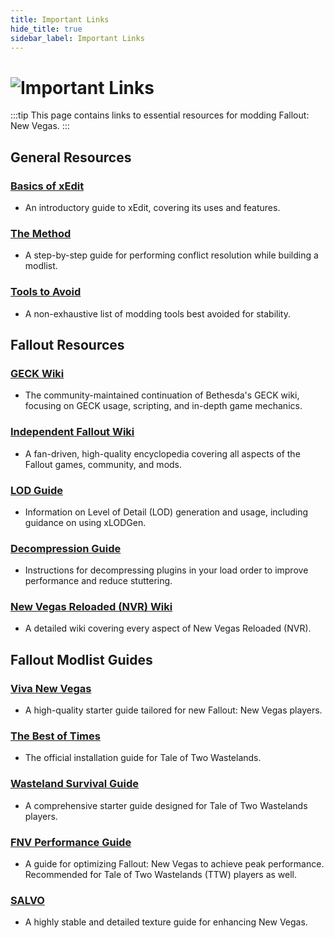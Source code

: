 ```yaml
---
title: Important Links
hide_title: true
sidebar_label: Important Links
---
```


# ![Important Links](https://github.com/user-attachments/assets/f05359e8-8e29-467e-b36f-2baf32d15f11)

:::tip
This page contains links to essential resources for modding Fallout: New Vegas.
:::

## General Resources

### [Basics of xEdit](https://moddinglinked.com/xedit.html)

- An introductory guide to xEdit, covering its uses and features.

### [The Method](https://moddinglinked.com/themethod.html)

- A step-by-step guide for performing conflict resolution while building a modlist.

### [Tools to Avoid](https://vivanewvegas.moddinglinked.com/avoid-tools.html)

- A non-exhaustive list of modding tools best avoided for stability.

## Fallout Resources

### [GECK Wiki](https://geckwiki.com/index.php/Main_Page)

- The community-maintained continuation of Bethesda's GECK wiki, focusing on GECK usage, scripting, and in-depth game mechanics.

### [Independent Fallout Wiki](https://fallout.wiki/wiki/Fallout_Wiki)

- A fan-driven, high-quality encyclopedia covering all aspects of the Fallout games, community, and mods.

### [LOD Guide](https://vivanewvegas.moddinglinked.com/lod.html)

- Information on Level of Detail (LOD) generation and usage, including guidance on using xLODGen.

### [Decompression Guide](https://vivanewvegas.moddinglinked.com/decompress.html)

- Instructions for decompressing plugins in your load order to improve performance and reduce stuttering.

### [New Vegas Reloaded (NVR) Wiki](https://dlpnd.github.io/nvr-wiki/)

- A detailed wiki covering every aspect of New Vegas Reloaded (NVR).

## Fallout Modlist Guides

### [Viva New Vegas](https://vivanewvegas.moddinglinked.com)

- A high-quality starter guide tailored for new Fallout: New Vegas players.

### [The Best of Times](https://thebestoftimes.moddinglinked.com)

- The official installation guide for Tale of Two Wastelands.

### [Wasteland Survival Guide](https://wastelandsurvival.guide)

- A comprehensive starter guide designed for Tale of Two Wastelands players.

### [FNV Performance Guide](https://performance.moddinglinked.com/falloutnv.html)

- A guide for optimizing Fallout: New Vegas to achieve peak performance. Recommended for Tale of Two Wastelands (TTW) players as well.

### [SALVO](https://salamand3r.fail/salvo)

- A highly stable and detailed texture guide for enhancing New Vegas.
